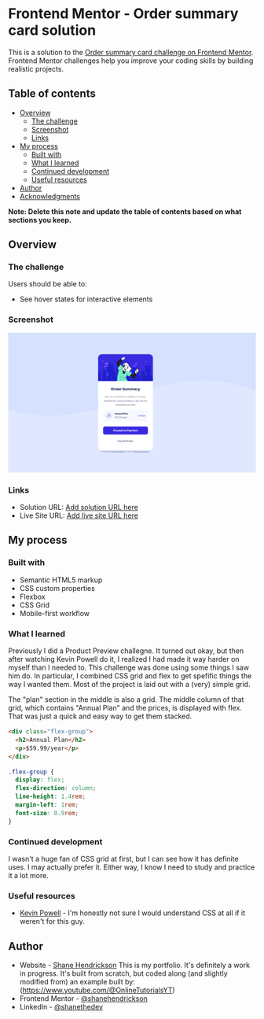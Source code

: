 # Frontend Mentor - Order summary card solution

This is a solution to the [Order summary card challenge on Frontend Mentor](https://www.frontendmentor.io/challenges/order-summary-component-QlPmajDUj). Frontend Mentor challenges help you improve your coding skills by building realistic projects. 

## Table of contents

- [Overview](#overview)
  - [The challenge](#the-challenge)
  - [Screenshot](#screenshot)
  - [Links](#links)
- [My process](#my-process)
  - [Built with](#built-with)
  - [What I learned](#what-i-learned)
  - [Continued development](#continued-development)
  - [Useful resources](#useful-resources)
- [Author](#author)
- [Acknowledgments](#acknowledgments)

**Note: Delete this note and update the table of contents based on what sections you keep.**

## Overview

### The challenge

Users should be able to:

- See hover states for interactive elements

### Screenshot

![](images/order-summary-screenshot.png)



### Links

- Solution URL: [Add solution URL here](https://github.com/shanehendrickson/FM-order-summary-component)
- Live Site URL: [Add live site URL here](https://steady-pavlova-5f5ca0.netlify.app/)

## My process

### Built with

- Semantic HTML5 markup
- CSS custom properties
- Flexbox
- CSS Grid
- Mobile-first workflow


### What I learned

Previously I did a Product Preview challegne. It turned out okay, but then after watching Kevin Powell do it, I realized I had made it way harder on myself than I needed to. This challenge was done using some things I saw him do. In particular, I combined CSS grid and flex to get spefific things the way I wanted them. Most of the project is laid out with a (very) simple grid. 

The "plan" section in the middle is also a grid. The middle column of that grid, which contains "Annual Plan" and the prices, is displayed with flex. That was just a quick and easy way to get them stacked.

```html
<div class="flex-group">
  <h2>Annual Plan</h2>
  <p>$59.99/year</p>            
</div>
```
```css
.flex-group {
  display: flex;
  flex-direction: column;
  line-height: 1.4rem;
  margin-left: 1rem;
  font-size: 0.9rem;
}
```


### Continued development

I wasn't a huge fan of CSS grid at first, but I can see how it has definite uses. I may actually prefer it. Either way, I know I need to study and practice it a lot more.

### Useful resources

- [Kevin Powell](https://www.youtube.com/@KevinPowell) - I'm honestly not sure I would understand CSS at all if it weren't for this guy.




## Author

- Website - [Shane Hendrickson](https://www.shanethedev.com/)
This is my portfolio. It's definitely a work in progress. It's built from scratch, but coded along (and slightly modified from) an example built by: (https://www.youtube.com/@OnlineTutorialsYT)
- Frontend Mentor - [@shanehendrickson](https://www.frontendmentor.io/profile/shanehendrickson)
- LinkedIn - [@shanethedev](https://www.linkedin.com/in/shanethedev/)





